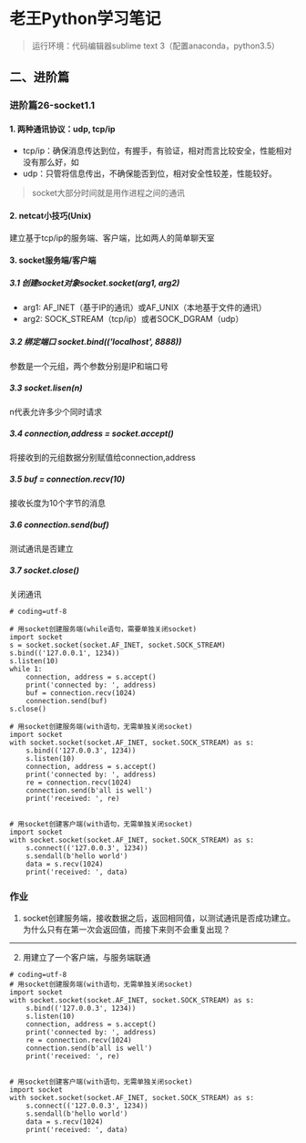 # 老王Python学习笔记
> 运行环境：代码编辑器sublime text 3（配置anaconda，python3.5）
## 二、进阶篇

### 进阶篇26-socket1.1

#### 1. 两种通讯协议：udp, tcp/ip
- tcp/ip：确保消息传达到位，有握手，有验证，相对而言比较安全，性能相对没有那么好，如
- udp：只管将信息传出，不确保能否到位，相对安全性较差，性能较好。
> socket大部分时间就是用作进程之间的通讯

#### 2. netcat小技巧(Unix)
建立基于tcp/ip的服务端、客户端，比如两人的简单聊天室

#### 3. socket服务端/客户端

##### 3.1 创建socket对象socket.socket(arg1, arg2)
- arg1: AF_INET（基于IP的通讯）或AF_UNIX（本地基于文件的通讯）
- arg2: SOCK_STREAM（tcp/ip）或者SOCK_DGRAM（udp）
##### 3.2 绑定端口 socket.bind(('localhost', 8888))
参数是一个元组，两个参数分别是IP和端口号

##### 3.3 socket.lisen(n)
n代表允许多少个同时请求

##### 3.4 connection,address = socket.accept()
将接收到的元组数据分别赋值给connection,address

##### 3.5 buf = connection.recv(10)
接收长度为10个字节的消息

##### 3.6 connection.send(buf)
测试通讯是否建立

##### 3.7 socket.close()
关闭通讯

```
# coding=utf-8

# 用socket创建服务端(while语句，需要单独关闭socket)
import socket
s = socket.socket(socket.AF_INET, socket.SOCK_STREAM)
s.bind(('127.0.0.1', 1234))
s.listen(10)
while 1:
    connection, address = s.accept()
    print('connected by: ', address)
    buf = connection.recv(1024)
    connection.send(buf)
s.close()

# 用socket创建服务端(with语句，无需单独关闭socket)
import socket
with socket.socket(socket.AF_INET, socket.SOCK_STREAM) as s:
    s.bind(('127.0.0.3', 1234))
    s.listen(10)
    connection, address = s.accept()
    print('connected by: ', address)
    re = connection.recv(1024)
    connection.send(b'all is well')
    print('received: ', re)


# 用socket创建客户端(with语句，无需单独关闭socket)
import socket
with socket.socket(socket.AF_INET, socket.SOCK_STREAM) as s:
    s.connect(('127.0.0.3', 1234))
    s.sendall(b'hello world')
    data = s.recv(1024)
    print('received: ', data)

``` 

### 作业
1. socket创建服务端，接收数据之后，返回相同值，以测试通讯是否成功建立。为什么只有在第一次会返回值，而接下来则不会重复出现？


---
2. 用建立了一个客户端，与服务端联通
```
# coding=utf-8
# 用socket创建服务端(with语句，无需单独关闭socket)
import socket
with socket.socket(socket.AF_INET, socket.SOCK_STREAM) as s:
    s.bind(('127.0.0.3', 1234))
    s.listen(10)
    connection, address = s.accept()
    print('connected by: ', address)
    re = connection.recv(1024)
    connection.send(b'all is well')
    print('received: ', re)


# 用socket创建客户端(with语句，无需单独关闭socket)
import socket
with socket.socket(socket.AF_INET, socket.SOCK_STREAM) as s:
    s.connect(('127.0.0.3', 1234))
    s.sendall(b'hello world')
    data = s.recv(1024)
    print('received: ', data)

```
